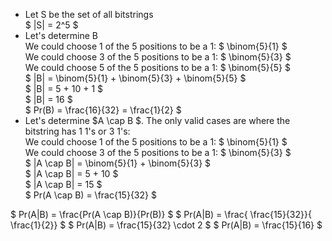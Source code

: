 <ul>
    <li> Let S be the set of all bitstrings <br/> 
    $ |S| = 2^5 $
    <li> Let's determine B <br/> 
    We could choose 1 of the 5 positions to be a 1: $ \binom{5}{1} $ <br/> 
    We could choose 3 of the 5 positions to be a 1: $ \binom{5}{3} $ <br/> 
    We could choose 5 of the 5 positions to be a 1: $ \binom{5}{5} $ <br/> 
    $ |B| = \binom{5}{1} + \binom{5}{3} + \binom{5}{5} $ <br/> 
    $ |B| = 5 + 10 + 1 $ <br/> 
    $ |B| = 16 $ <br/> 
    $ Pr(B) = \frac{16}{32} = \frac{1}{2} $
    <li> Let's determine $A \cap B $. The only valid cases are where the bitstring has 1 1's or 3 1's: <br/> 
    We could choose 1 of the 5 positions to be a 1: $ \binom{5}{1} $ <br/> 
    We could choose 3 of the 5 positions to be a 1: $ \binom{5}{3} $ <br/> 
    $ |A \cap B| = \binom{5}{1} + \binom{5}{3} $ <br/> 
    $ |A \cap B| = 5 + 10 $ <br/> 
    $ |A \cap B| = 15 $ <br/> 
    $ Pr(A \cap B) = \frac{15}{32} $
</ul>
$ Pr(A|B) = \frac{Pr(A \cap B)}{Pr(B)} $ 
$ Pr(A|B) = \frac{ \frac{15}{32}}{ \frac{1}{2}} $ 
$ Pr(A|B) = \frac{15}{32} \cdot 2 $ 
$ Pr(A|B) = \frac{15}{16} $
